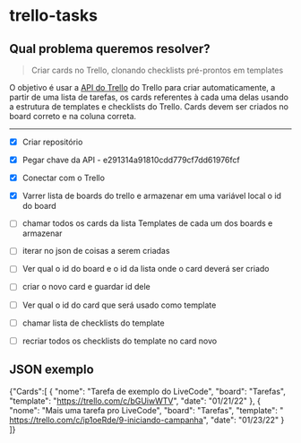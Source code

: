 # trello-tasks

## Qual problema queremos resolver?


 > Criar cards no Trello, clonando checklists pré-prontos em templates

O objetivo é usar a [API do Trello](https://developer.atlassian.com/cloud/trello/guides/rest-api/api-introduction/) do Trello para criar automaticamente, a partir de uma lista de tarefas, os cards referentes à cada uma delas usando a estrutura de templates e checklists do Trello. Cards devem ser criados no board correto e na coluna correta.

-----

- [x] Criar repositório
- [x] Pegar chave da API - e291314a91810cdd779cf7dd61976fcf
- [x] Conectar com o Trello
- [x] Varrer lista de boards do trello e armazenar em uma variável local o id do board
- [ ] chamar todos os cards da lista Templates de cada um dos boards e armazenar
- [ ] iterar no json de coisas a serem criadas
- [ ] Ver qual o id do board e o id da lista onde o card deverá ser criado
- [ ] criar o novo card e guardar id dele
- [ ] Ver qual o id do card que será usado como template
- [ ] chamar lista de checklists do template
- [ ] recriar todos os checklists do template no card novo


## JSON exemplo

{"Cards":[
  {
  "nome": "Tarefa de exemplo do LiveCode",
  "board": "Tarefas",
  "template": "https://trello.com/c/bGUiwWTV",
  "date": "01/21/22"
  },
  { 
  "nome": "Mais uma tarefa pro LiveCode",
  "board": "Tarefas",
  "template": " https://trello.com/c/ip1oeRde/9-iniciando-campanha",
  "date": "01/23/22"
  }
  ]}
 
